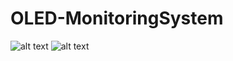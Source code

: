 # OLED-MonitoringSystem
![alt text](https://i.imgur.com/rx1jMLx.jpg "OLED display with system info")
![alt text](https://i.imgur.com/QOila5b.jpg "OLED display with actual weather")
